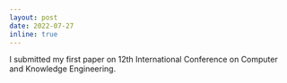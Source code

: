 ```yaml
---
layout: post
date: 2022-07-27
inline: true
---
```


I submitted my first paper on 12th International Conference on Computer and Knowledge Engineering.